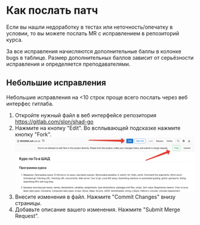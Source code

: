 # Как послать патч

Если вы нашли недоработку в тестах или неточность/опечатку в условии, то вы можете послать MR
с исправлением в репозиторий курса.

За все исправления начисляются дополнительные баллы в колонке bugs в таблице.
Размер дополнительных баллов зависит от серьёзности исправления и определяется преподавателями.

## Небольшие исправления

Небольшие исправления на <10 строк проще всего послать через веб интерфес гитлаба.

1. Откройте нужный файл в веб интерфейсе репозитория https://gitlab.com/slon/shad-go
2. Нажмите на кнопку "Edit". Во всплывающей подсказке нажмите кнопку "Fork".
   ![](docs/edit-and-fork.png)
3. Внесите изменения в файл. Нажмите "Commit Changes" внизу страницы.
4. Добавьте описание вашего изменения. Нажмите "Submit Merge Request".
